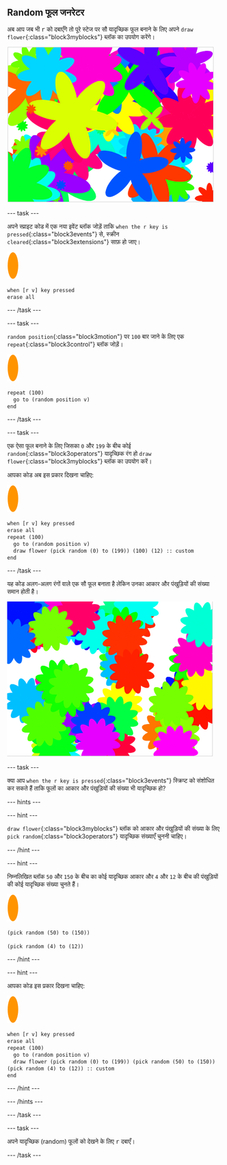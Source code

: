 ## Random फूल जनरेटर

अब आप जब भी <kbd>r</kbd> को दबाएँगे तो पूरे स्टेज पर सौ यादृच्छिक फूल बनाने के लिए अपने `draw flower`{:class="block3myblocks"} ब्लॉक का उपयोग करेंगे।

![यादृच्छिक फूल](images/flower-random.png)

\--- task \---

अपने स्प्राइट कोड में एक नया इवेंट ब्लॉक जोड़ें ताकि `when the r key is pressed`{:class="block3events"} से, स्क्रीन `cleared`{:class="block3extensions"} साफ़ हो जाए।

![फूल स्प्राइट](images/flower-sprite.png)

```blocks3
when [r v] key pressed
erase all
```

\--- /task \---

\--- task \---

`random position`{:class="block3motion"} पर `100` बार जाने के लिए एक `repeat`{:class="block3control"} ब्लॉक जोड़ें।

![फूल स्प्राइट](images/flower-sprite.png)

```blocks3
repeat (100)
  go to (random position v)
end
```

\--- /task \---

\--- task \---

एक ऐसा फूल बनाने के लिए जिसका `0` और `199` के बीच कोई `random`{:class="block3operators"} यादृच्छिक रंग हो `draw flower`{:class="block3myblocks"} ब्लॉक का उपयोग करें।

आपका कोड अब इस प्रकार दिखना चाहिए:

![फूल स्प्राइट](images/flower-sprite.png)

```blocks3
when [r v] key pressed
erase all
repeat (100) 
  go to (random position v)
  draw flower (pick random (0) to (199)) (100) (12) :: custom
end
```

\--- /task \---

यह कोड अलग-अलग रंगों वाले एक सौ फूल बनाता है लेकिन उनका आकार और पंखुड़ियों की संख्या समान होती है।

![केवल यादृच्छिक रंगों के साथ फूल](images/flower-random-colour.png)

\--- task \---

क्या आप `when the r key is pressed`{:class="block3events"} स्क्रिप्ट को संशोधित कर सकते हैं ताकि फूलों का आकार और पंखुड़ियों की संख्या भी यादृच्छिक हो?

\--- hints \---

\--- hint \---

`draw flower`{:class="block3myblocks"} ब्लॉक को आकार और पंखुड़ियों की संख्या के लिए `pick random`{:class="block3operators"} यादृच्छिक संख्याएँ चुननी चाहिए।

\--- /hint \---

\--- hint \---

निम्नलिखित ब्लॉक `50` और `150` के बीच का कोई यादृच्छिक आकार और `4` और `12` के बीच की पंखुड़ियों की कोई यादृच्छिक संख्या चुनते हैं।

![फूल स्प्राइट](images/flower-sprite.png)

```blocks3
(pick random (50) to (150))

(pick random (4) to (12))
```

\--- /hint \---

\--- hint \---

आपका कोड इस प्रकार दिखना चाहिए:

![फूल स्प्राइट](images/flower-sprite.png)

```blocks3
when [r v] key pressed
erase all
repeat (100) 
  go to (random position v)
  draw flower (pick random (0) to (199)) (pick random (50) to (150)) (pick random (4) to (12)) :: custom
end
```

\--- /hint \---

\--- /hints \---

\--- /task \---

\--- task \---

अपने यादृच्छिक (random) फूलों को देखने के लिए <kbd>r</kbd> दबाएँ।

\--- /task \---